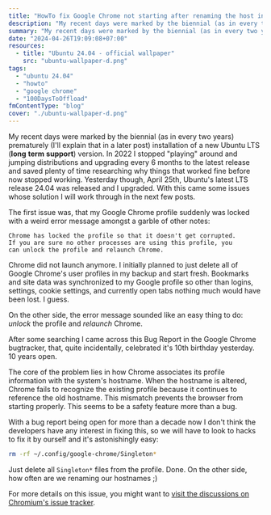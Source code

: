```yaml
---
title: "HowTo fix Google Chrome not starting after renaming the host in Ubuntu 24.04"
description: "My recent days were marked by the biennial (as in every two years) prematurely (I'll explain that in a later post) installation of a new Ubuntu LTS (**long** **term** **support**) version."
summary: "My recent days were marked by the biennial (as in every two years) prematurely (I'll explain that in a later post) installation of a new Ubuntu LTS (**long** **term** **support**) version."
date: "2024-04-26T19:09:08+07:00"
resources:
  - title: "Ubuntu 24.04 - official wallpaper"
    src: "ubuntu-wallpaper-d.png"
tags:
  - "ubuntu 24.04"
  - "howto"
  - "google chrome"
  - "100DaysToOffload"
fmContentType: "blog"
cover: "./ubuntu-wallpaper-d.png"
---
```


My recent days were marked by the biennial (as in every two years) prematurely (I'll explain that in a later post) installation of a new Ubuntu LTS (**long** **term** **support**) version. In 2022 I stopped "playing" around and jumping distributions and upgrading every 6 months to the latest release and saved plenty of time researching why things that worked fine before now stopped working. Yesterday though, April 25th, Ubuntu's latest LTS release 24.04 was released and I upgraded. With this came some issues whose solution I will work through in the next few posts.

The first issue was, that my Google Chrome profile suddenly was locked with a weird error message amongst a garble of other notes:

```plaintext
Chrome has locked the profile so that it doesn't get corrupted.
If you are sure no other processes are using this profile, you
can unlock the profile and relaunch Chrome.
```

Chrome did not launch anymore. I initially planned to just delete all of Google Chrome's user profiles in my backup and start fresh. Bookmarks and site data was synchronized to my Google profile so other than logins, settings, cookie settings, and currently open tabs nothing much would have been lost. I guess.

On the other side, the error message sounded like an easy thing to do: *unlock* the profile and *relaunch* Chrome.

After some searching I came across this Bug Report in the Google Chrome bugtracker, that, quite incidentally, celebrated it's 10th birthday yesterday. 10 years open.

The core of the problem lies in how Chrome associates its profile information with the system's hostname. When the hostname is altered, Chrome fails to recognize the existing profile because it continues to reference the old hostname. This mismatch prevents the browser from starting properly. This seems to be a safety feature more than a bug.

With a bug report being open for more than a decade now I don't think the developers have any interest in fixing this, so we will have to look to hacks to fix it by ourself and it's astonishingly easy:

```bash
rm -rf ~/.config/google-chrome/Singleton*
```

Just delete all `Singleton*` files from the profile. Done. On the other side, how often are we renaming our hostnames ;)

For more details on this issue, you might want to [visit the discussions on Chromium's issue tracker](https://issues.chromium.org/issues/41103620).
